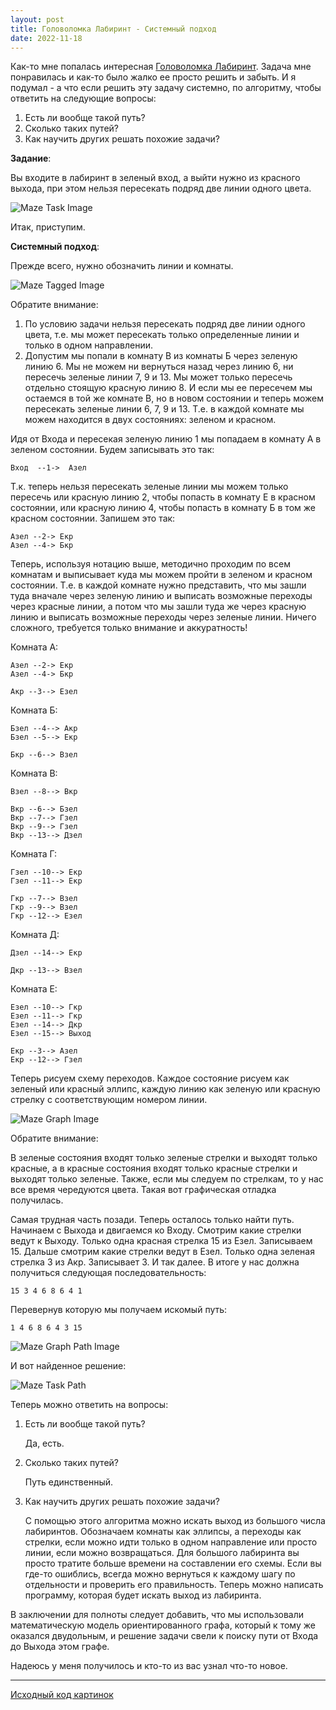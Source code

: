 ```yaml
---
layout: post
title: Головоломка Лабиринт - Системный подход
date: 2022-11-18
---
```


Как-то мне попалась интересная
[Головоломка Лабиринт](https://www.youtube.com/watch?v=Z-bjzPv-pLg).
Задача мне понравилась и как-то было жалко ее просто решить и забыть.
И я подумал - а что если решить эту задачу системно, по алгоритму,
чтобы ответить на следующие вопросы:

1. Есть ли вообще такой путь?
2. Сколько таких путей?
3. Как научить других решать похожие задачи?

**Задание**:

Вы входите в лабиринт в зеленый вход, а выйти нужно из красного выхода,
при этом нельзя пересекать подряд две линии одного цвета.

![Maze Task Image](/assets/images/maze-systematic-approach/maze-task.png)

Итак, приступим.

**Системный подход**:

Прежде всего, нужно обозначить линии и комнаты.

![Maze Tagged Image](/assets/images/maze-systematic-approach/maze-tagged.png)

Обратите внимание:

1. По условию задачи нельзя пересекать подряд две линии одного цвета,
   т.е. мы может пересекать только определенные линии и только в одном
   направлении.
2. Допустим мы попали в комнату В из комнаты Б через зеленую линию 6.
   Мы не можем ни вернуться назад через линию 6, ни пересечь зеленые
   линии 7, 9 и 13. Мы может только пересечь отдельно стоящую красную линию 8.
   И если мы ее пересечем мы остаемся в той же комнате В, но в новом состоянии
   и теперь можем пересекать зеленые линии 6, 7, 9 и 13. Т.е. в каждой комнате
   мы можем находится в двух состояниях: зеленом и красном.

Идя от Входа и пересекая зеленую линию 1 мы попадаем в комнату А в зеленом
состоянии. Будем записывать это так:

```
Вход  --1->  Aзел
```

Т.к. теперь нельзя пересекать зеленые линии мы можем только пересечь или
красную линию 2, чтобы попасть в комнату Е в красном состоянии, или
красную линию 4, чтобы попасть в комнату Б в том же красном состоянии.
Запишем это так:

```
Aзел --2-> Eкр
Aзел --4-> Бкр
```

Теперь, используя нотацию выше, методично проходим по всем комнатам и выписывает
куда мы можем пройти в зеленом и красном состоянии. Т.е. в каждой комнате нужно
представить, что мы зашли туда вначале через зеленую линию и выписать возможные
переходы через красные линии, а потом что мы зашли туда же через красную линию и
выписать возможные переходы через зеленые линии. Ничего сложного, требуется
только внимание и аккуратность!

Комната А:

```
Aзел --2-> Eкр
Aзел --4-> Бкр
```

```
Акр --3--> Eзел
```

Комната Б:

```
Бзел --4--> Акр
Бзел --5--> Екр
```

```
Бкр --6--> Взел
```

Комната В:

```
Взел --8--> Вкр
```

```
Вкр --6--> Бзел
Вкр --7--> Гзел
Вкр --9--> Гзел
Вкр --13--> Дзел
```

Комната Г:

```
Гзел --10--> Екр
Гзел --11--> Екр
```

```
Гкр --7--> Взел
Гкр --9--> Взел
Гкр --12--> Езел
```

Комната Д:

```
Дзел --14--> Екр
```

```
Дкр --13--> Взел
```

Комната Е:

```
Езел --10--> Гкр
Езел --11--> Гкр
Езел --14--> Дкр
Езел --15--> Выход
```

```
Екр --3--> Азел
Екр --12--> Гзел
```

Теперь рисуем схему переходов. Каждое состояние рисуем как зеленый или красный
эллипс, каждую линию как зеленую или красную стрелку с соответствующим номером
линии.

![Maze Graph Image](/assets/images/maze-systematic-approach/maze-graph.png)

Обратите внимание:

В зеленые состояния входят только зеленые стрелки и выходят только красные, а
в красные состояния входят только красные стрелки и выходят только зеленые.
Также, если мы следуем по стрелкам, то у нас все время чередуются цвета.
Такая вот графическая отладка получилась.

Самая трудная часть позади. Теперь осталось только найти путь.
Начинаем с Выхода и двигаемся ко Входу.
Смотрим какие стрелки ведут к Выходу. Только одна красная стрелка 15 из Езел.
Записываем 15.
Дальше смотрим какие стрелки ведут в Езел. Только одна зеленая стрелка 3 из Акр.
Записывает 3.
И так далее.
В итоге у нас должна получиться следующая последовательность:

```
15 3 4 6 8 6 4 1
```

Перевернув которую мы получаем искомый путь:

```
1 4 6 8 6 4 3 15
```

![Maze Graph Path Image](/assets/images/maze-systematic-approach/maze-graph-path.png)

И вот найденное решение:

![Maze Task Path](/assets/images/maze-systematic-approach/maze-path.png)

Теперь можно ответить на вопросы:

1. Есть ли вообще такой путь?

   Да, есть.

2. Сколько таких путей?

   Путь единственный.

3. Как научить других решать похожие задачи?

   С помощью этого алгоритма можно искать выход из большого числа лабиринтов.
   Обозначаем комнаты как эллипсы, а переходы как стрелки, если можно идти
   только в одном направление или просто линии, если можно возвращаться. Для
   большого лабиринта вы просто тратите больше времени на составлении его схемы.
   Если вы где-то ошиблись, всегда можно вернуться к каждому шагу по отдельности
   и проверить его правильность. Теперь можно написать программу, которая будет
   искать выход из лабиринта.

В заключении для полноты следует добавить, что мы использовали математическую
модель ориентированного графа, который к тому же оказался двудольным, и решение
задачи свели к поиску пути от Входа до Выхода этом графе.

Надеюсь у меня получилось и кто-то из вас узнал что-то новое.

---

[Исходный код картинок](https://github.com/ten0s/blog-code/tree/main/maze-systematic-approach)
